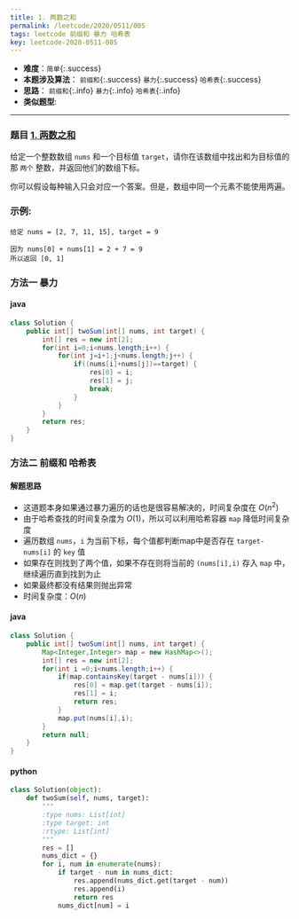 ```yaml
---
title: 1. 两数之和
permalink: /leetcode/2020/0511/005
tags: leetcode 前缀和 暴力 哈希表
key: leetcode-2020-0511-005
---
```

- __难度__：`简单`{:.success}
- __本题涉及算法__： `前缀和`{:.success} `暴力`{:.success}  `哈希表`{:.success}
- __思路__：  `前缀和`{:.info} `暴力`{:.info}  `哈希表`{:.info}
- __类似题型__:

---

### 题目 [1. 两数之和](https://leetcode-cn.com/problems/two-sum/)
给定一个整数数组 `nums` 和一个目标值 `target`，请你在该数组中找出和为目标值的那 `两个` 整数，并返回他们的数组下标。

你可以假设每种输入只会对应一个答案。但是，数组中同一个元素不能使用两遍。

### 示例:
```
给定 nums = [2, 7, 11, 15], target = 9

因为 nums[0] + nums[1] = 2 + 7 = 9
所以返回 [0, 1]
```

### 方法一 暴力
#### java
```java
class Solution {
    public int[] twoSum(int[] nums, int target) {
        int[] res = new int[2];
        for(int i=0;i<nums.length;i++) {
            for(int j=i+1;j<nums.length;j++) {
                if((nums[i]+nums[j])==target) {
                    res[0] = i;
                    res[1] = j;
                    break;
                }
            }
        }
        return res;
    }
}
```


### 方法二 前缀和 哈希表
#### 解题思路
- 这道题本身如果通过暴力遍历的话也是很容易解决的，时间复杂度在 $O(n^2)$
- 由于哈希查找的时间复杂度为 $O(1)$，所以可以利用哈希容器 `map` 降低时间复杂度
- 遍历数组 `nums`，`i` 为当前下标，每个值都判断map中是否存在 `target-nums[i]` 的 `key` 值
- 如果存在则找到了两个值，如果不存在则将当前的 `(nums[i],i)` 存入 `map` 中，继续遍历直到找到为止
- 如果最终都没有结果则抛出异常
- 时间复杂度：$O(n)$

#### java
```java
class Solution {
    public int[] twoSum(int[] nums, int target) {
        Map<Integer,Integer> map = new HashMap<>();
        int[] res = new int[2];
        for(int i =0;i<nums.length;i++) {
            if(map.containsKey(target - nums[i])) {
                res[0] = map.get(target - nums[i]);
                res[1] = i;
                return res;
            }
            map.put(nums[i],i);
        }
        return null;
    }
}
```

#### python
```python
class Solution(object):
    def twoSum(self, nums, target):
        """
        :type nums: List[int]
        :type target: int
        :rtype: List[int]
        """
        res = []
        nums_dict = {}
        for i, num in enumerate(nums):
            if target - num in nums_dict:
                res.append(nums_dict.get(target - num))
                res.append(i)
                return res
            nums_dict[num] = i
```
